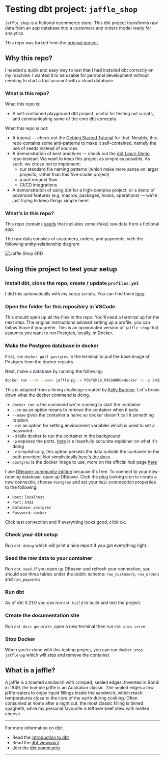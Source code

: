 # Testing dbt project: `jaffle_shop`

`jaffle_shop` is a fictional ecommerce store. This dbt project transforms raw data from an app database into a customers and orders model ready for analytics.

This repo was forked from the [original project](https://github.com/dbt-labs/jaffle_shop)

## Why this repo?

I needed a quick and easy way to test that I had installed dbt correctly on my
machine. I wanted it to be usable for personal development without needing to
start a trial account with a cloud database.

### What is this repo?

What this repo _is_:

- A self-contained playground dbt project, useful for testing out scripts, and communicating some of the core dbt concepts.

What this repo _is not_:

- A tutorial — check out the [Getting Started Tutorial](https://docs.getdbt.com/tutorial/setting-up) for that. Notably, this repo contains some anti-patterns to make it self-contained, namely the use of seeds instead of sources.
- A demonstration of best practices — check out the [dbt Learn Demo](https://github.com/dbt-labs/dbt-learn-demo) repo instead. We want to keep this project as simple as possible. As such, we chose not to implement:
  - our standard file naming patterns (which make more sense on larger projects, rather than this five-model project)
  - a pull request flow
  - CI/CD integrations
- A demonstration of using dbt for a high-complex project, or a demo of advanced features (e.g. macros, packages, hooks, operations) — we're just trying to keep things simple here!

### What's in this repo?

This repo contains [seeds](https://docs.getdbt.com/docs/building-a-dbt-project/seeds) that includes some (fake) raw data from a fictional app.

The raw data consists of customers, orders, and payments, with the following entity-relationship diagram:

![Jaffle Shop ERD](/etc/jaffle_shop_erd.png)

## Using this project to test your setup

### Install dbt, clone the repo, create / update `profiles.yml`

I did this automatically with my setup scripts. You can find them [here](https://github.com/erika-e/dotfiles)

### Open the folder for this repository in VSCode

This should open up all the files in the repo. You'll need a terminal up for the
next step. The original instructions advised setting up a profile, you can follow
those if you prefer. This is an opinionated version of `jaffle_shop` that assumes
you want to run Postgres, locally, in Docker.

### Make the Postgres database in docker

First, run `docker pull postgres` in the terminal to pull the base image of
Postgres from the docker registry.

Next, make a database by running the following:

```zsh
docker run --rm --name jaffle-pg -e POSTGRES_PASSWORD=docker -d -p 5432:5432 -v $HOME/docker/volumes/postgres:/var/lib/postgresql/data postgres;
```

This is adapted from a hiring challenge created by [Kelly Burdine](https://github.com/KellyBurdine). Let's break down what the docker command is doing.

- `docker run` is the command we're running to start the container
- `--rm` as an option means to remove the container when it exits
- `--name` gives the container a name so docker doesn't call it something random
- `-e` is an option for setting environment variables which is used to set a password
- `-d` tells docker to run the container in the background
- `-p` exposes the ports, [here](https://www.ctl.io/developers/blog/post/docker-networking-rules) is a hopefully accurate explainer on what it's doing
- `-v` simplistically, this option persists the data outside the container to the path provided. Not simplistically [here's the docs](https://docs.docker.com/engine/reference/commandline/run/#mount-volume--v---read-only)
- `postgres` is the docker image to use, more on the official hub page [here](https://hub.docker.com/_/postgres)

I use [DBeaver community edition](https://dbeaver.io/download/) because it's free.
To connect to your now-running database, open up DBeaver. Click the plug looking
icon to create a new connectin, choose `Postgres` and set your `Main` connnection
properties to the following:

- `Host:` `localhost`
- `Port:` `5432`
- `Database:` `postgres`
- `Password:` `docker`

Click test connection and if everything looks good, click ok.

### Check your dbt setup

Run `dbt debug` which will print a nice report if you got everything right.

### Seed the raw data to your container

Run `dbt seed`. If you open up DBeaver and refresh your connection, you should
see three tables under the public schema: `raw_customers`, `raw_orders` and
`raw_payments`

### Run dbt

As of dbt 0.21.0 you can run `dbt build` to build and test the project.

### Create the documentation site

Run `dbt docs generate`, open a new terminal then run `dbt docs serve`

### Stop Docker

When you're done with this testing project, you can run `docker stop jaffle-pg`
which will stop and remove the container.

## What is a jaffle?

A jaffle is a toasted sandwich with crimped, sealed edges. Invented in Bondi in 1949, the humble jaffle is an Australian classic. The sealed edges allow jaffle-eaters to enjoy liquid fillings inside the sandwich, which reach temperatures close to the core of the earth during cooking. Often consumed at home after a night out, the most classic filling is tinned spaghetti, while my personal favourite is leftover beef stew with melted cheese.

---
For more information on dbt:

- Read the [introduction to dbt](https://docs.getdbt.com/docs/introduction)
- Read the [dbt viewpoint](https://docs.getdbt.com/docs/about/viewpoint)
- Join the [dbt community](http://community.getdbt.com/)

---

